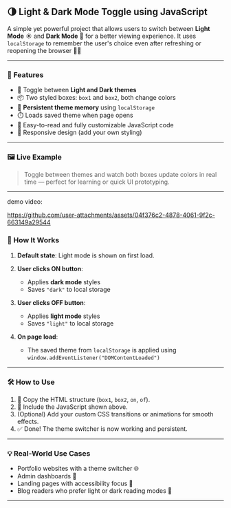 
## 🌗 Light & Dark Mode Toggle using JavaScript

A simple yet powerful project that allows users to switch between **Light Mode** ☀️ and **Dark Mode** 🌙 for a better viewing experience.
It uses `localStorage` to remember the user's choice even after refreshing or reopening the browser 🔁💾

---

### 🚀 Features

* 🎨 Toggle between **Light and Dark themes**
* 📦 Two styled boxes: `box1` and `box2`, both change colors
* 💾 **Persistent theme memory** using `localStorage`
* ⏱️ Loads saved theme when page opens
* 🧠 Easy-to-read and fully customizable JavaScript code
* 📱 Responsive design (add your own styling)

---

### 🖼️ Live Example

> Toggle between themes and watch both boxes update colors in real time — perfect for learning or quick UI prototyping.

---

demo video:

https://github.com/user-attachments/assets/04f376c2-4878-4061-9f2c-663149a29544



### 🧠 How It Works

1. **Default state**: Light mode is shown on first load.
2. **User clicks ON button**:

   * Applies **dark mode** styles
   * Saves `"dark"` to local storage
3. **User clicks OFF button**:

   * Applies **light mode** styles
   * Saves `"light"` to local storage
4. **On page load**:

   * The saved theme from `localStorage` is applied using `window.addEventListener("DOMContentLoaded")`

---


### 🛠️ How to Use

1. 🧱 Copy the HTML structure (`box1`, `box2`, `on`, `of`).
2. 📜 Include the JavaScript shown above.
3. (Optional) Add your custom CSS transitions or animations for smooth effects.
4. ✅ Done! The theme switcher is now working and persistent.

---

### 💡 Real-World Use Cases

* Portfolio websites with a theme switcher 🌐
* Admin dashboards 🧾
* Landing pages with accessibility focus 🦯
* Blog readers who prefer light or dark reading modes 📖

---
